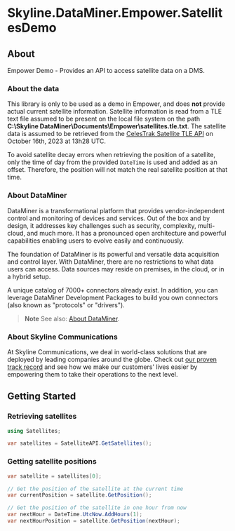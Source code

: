 # Skyline.DataMiner.Empower.SatellitesDemo

## About

Empower Demo - Provides an API to access satellite data on a DMS.

### About the data

This library is only to be used as a demo in Empower, and does **not** provide actual current satellite information.
Satellite information is read from a TLE text file assumed to be present on the local file system on the path **C:\Skyline DataMiner\Documents\Empower\satellites.tle.txt**.
The satellite data is assumed to be retrieved from the [CelesTrak Satellite TLE API](https://celestrak.org/NORAD/elements/gp.php?GROUP=active&FORMAT=tle) on October 16th, 2023 at 13h28 UTC. 

To avoid satellite decay errors when retrieving the position of a satellite, only the time of day from the provided `DateTime` is used and added as an offset.
Therefore, the position will not match the real satellite position at that time.


### About DataMiner

DataMiner is a transformational platform that provides vendor-independent control and monitoring of devices and services. Out of the box and by design, it addresses key challenges such as security, complexity, multi-cloud, and much more. It has a pronounced open architecture and powerful capabilities enabling users to evolve easily and continuously.

The foundation of DataMiner is its powerful and versatile data acquisition and control layer. With DataMiner, there are no restrictions to what data users can access. Data sources may reside on premises, in the cloud, or in a hybrid setup.

A unique catalog of 7000+ connectors already exist. In addition, you can leverage DataMiner Development Packages to build you own connectors (also known as "protocols" or "drivers").

> **Note**
> See also: [About DataMiner](https://aka.dataminer.services/about-dataminer).

### About Skyline Communications

At Skyline Communications, we deal in world-class solutions that are deployed by leading companies around the globe. Check out [our proven track record](https://aka.dataminer.services/about-skyline) and see how we make our customers' lives easier by empowering them to take their operations to the next level.

## Getting Started

### Retrieving satellites

```csharp
using Satellites;

var satellites = SatelliteAPI.GetSatellites();
```

### Getting satellite positions

```csharp
var satellite = satellites[0];

// Get the position of the satellite at the current time
var currentPosition = satellite.GetPosition();

// Get the position of the satellite in one hour from now
var nextHour = DateTime.UtcNow.AddHours(1);
var nextHourPosition = satellite.GetPosition(nextHour);
```
